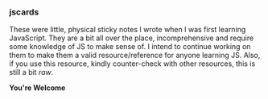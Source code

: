 ### jscards

These were little, physical sticky notes I wrote when I was first learning JavaScript.
They are a bit all over the place, incomprehensive and require some knowledge of JS to make sense of.
I intend to continue working on them to make them a valid resource/reference for anyone learning JS.
Also, if you use this resource, kindly counter-check with other resources, this is still a bit _raw_.

**You're Welcome**
